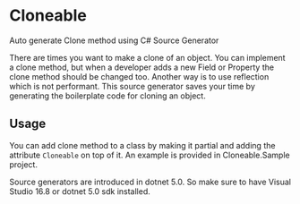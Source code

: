 # Cloneable
Auto generate Clone method using C# Source Generator

There are times you want to make a clone of an object. You can implement a clone method, but when a developer adds a new Field or Property the clone method should be changed too. Another way is to use reflection which is not performant. 
This source generator saves your time by generating the boilerplate code for cloning an object.

## Usage

You can add clone method to a class by making it partial and adding the attribute `Cloneable` on top of it. An example is provided in Cloneable.Sample project.

Source generators are introduced in dotnet 5.0. So make sure to have Visual Studio 16.8 or dotnet 5.0 sdk installed.
